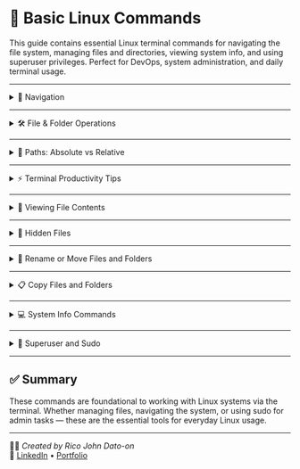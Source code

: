 # 🧰 Basic Linux Commands

This guide contains essential Linux terminal commands for navigating the file system, managing files and directories, viewing system info, and using superuser privileges. Perfect for DevOps, system administration, and daily terminal usage.

---

<details>
<summary>📁 Navigation</summary>

![Navigation](GIF/nav.gif)

### Show Current Directory

```bash
pwd
```

### List Contents

```bash
ls
```

### Change Directory

```bash
cd Documents
```

### Go Up One Level

```bash
cd ..
```

</details>

---

<details>
<summary>🛠 File & Folder Operations</summary>

### Create a Directory

```bash
mkdir my_folder
```

### Create a File

```bash
touch myfile.txt
```

### Remove a File

```bash
rm myfile.txt
```

### Remove a Directory

```bash
rm -r my_folder
```

</details>

---

<details>
<summary>🧭 Paths: Absolute vs Relative</summary>

### Absolute Path

```bash
cd /etc/network
```

### Relative Path

```bash
cd Documents
```

</details>

---

<details>
<summary>⚡ Terminal Productivity Tips</summary>

- **Autocomplete:** Press `Tab`
- **Command History:** `history`
- **Reverse Search:** `Ctrl + R`
- **Cancel Command:** `Ctrl + C`
- **Paste in Terminal:** `Ctrl + Shift + V`

</details>

---

<details>
<summary>📄 Viewing File Contents</summary>

### View a Text File

```bash
cat filename.txt
```

### View Command History File

```bash
cat ~/.bash_history
```

</details>

---

<details>
<summary>📂 Hidden Files</summary>

### List All Files Including Hidden

```bash
ls -a
```

</details>

---

<details>
<summary>🔁 Rename or Move Files and Folders</summary>

### Rename Folder

```bash
mv old_folder new_folder
```

### Rename File

```bash
mv old_file.txt new_file.txt
```

</details>

---

<details>
<summary>📋 Copy Files and Folders</summary>

### Copy Folder Recursively

```bash
cp -r source_folder destination_folder
```

### Copy File

```bash
cp file1.txt file2.txt
```

</details>

---

<details>
<summary>💻 System Info Commands</summary>

### Kernel and System Info

```bash
uname -a
```

### OS Release Info

```bash
cat /etc/os-release
```

### CPU Info

```bash
cat /proc/cpuinfo
```

### Memory Info

```bash
cat /proc/meminfo
```

</details>

---

<details>
<summary>🔐 Superuser and Sudo</summary>

### Create User

```bash
sudo adduser newusername
```

### Create Group

```bash
sudo addgroup devops
```

### Switch User

```bash
su - newusername
```

</details>

---

## ✅ Summary

These commands are foundational to working with Linux systems via the terminal. Whether managing files, navigating the system, or using sudo for admin tasks — these are the essential tools for everyday Linux usage.

---

🧑‍💻 _Created by Rico John Dato-on_  
🔗 [LinkedIn](https://www.linkedin.com/in/rico-john-dato-on) • [Portfolio](https://ricodatoon.netlify.app)
